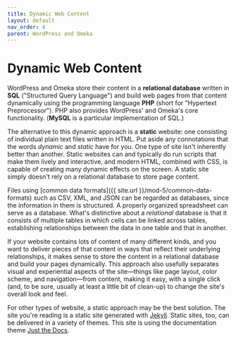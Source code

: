 ```yaml
---
title: Dynamic Web Content
layout: default
nav_order: 4
parent: WordPress and Omeka
---
```

# Dynamic Web Content

WordPress and Omeka store their content in a **relational database** written in **SQL** ("Structured Query Language") and build web pages from that content dynamically using the programming language **PHP** (short for "Hypertext Preprocessor"). PHP also provides WordPress' and Omeka's core functionality. (**MySQL** is a particular implementation of SQL.)

The alternative to this dynamic approach is a **static** website: one consisting of individual plain text files written in HTML. Put aside any connotations that the words *dynamic* and *static* have for you. One type of site isn't inherently better than another. Static websites can and typically do run scripts that make them lively and interactive, and modern HTML, combined with CSS, is capable of creating many dynamic effects on the screen. A static site simply doesn't rely on a relational database to store page content.

Files using [common data formats]({{ site.url }}/mod-5/common-data-formats) such as CSV, XML, and JSON can be regarded as databases, since the information in them is structured. A properly organized spreadsheet can serve as a database. What's distinctive about a *relational* database is that it consists of multiple tables in which cells can be linked across tables, establishing relationships between the data in one table and that in another.

If your website contains lots of content of many different kinds, and you want to deliver pieces of that content in ways that reflect their underlying relationships, it makes sense to store the content in a relational database and build your pages dynamically. This approach also usefully separates visual and experiential aspects of the site&mdash;things like page layout, color scheme, and navigation&mdash;from content, making it easy, with a single click (and, to be sure, usually at least a little bit of clean-up) to change the site's overall look and feel.

For other types of website, a static approach may be the best solution. The site you're reading is a static site generated with [Jekyll](https://jekyllrb.com/). Static sites, too, can be delivered in a variety of themes. This site is using the documentation theme [Just the Docs](https://github.com/just-the-docs/just-the-docs).

